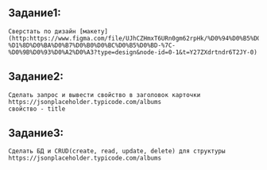 ## Задание1: 
	Сверстать по дизайн [макету] (http:https://www.figma.com/file/UJhCZHmxT6URn0gm62rpHk/%D0%94%D0%B5%D0%BC%D0%BE%D0%BD%D1%81%D1%82%D1%80%D0%B0%D1%86%D0%B8%D0%BE%D0%BD%D0%BD%D1%8B%D0%B9-%D1%8D%D0%BA%D0%B7%D0%B0%D0%BC%D0%B5%D0%BD-%7C-%D0%9B%D0%93%D0%A2%D0%A3?type=design&node-id=0-1&t=Y27ZXdrtndr6T2JY-0)
## Задание2: 
	Сделать запрос и вывести свойство в заголовок карточки
	https://jsonplaceholder.typicode.com/albums
	свойство - title
## Задание3: 
	Сделать БД и CRUD(create, read, update, delete) для структуры
	https://jsonplaceholder.typicode.com/albums
